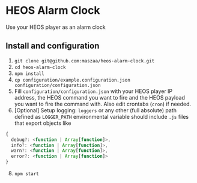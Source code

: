 # HEOS Alarm Clock

Use your HEOS player as an alarm clock

## Install and configuration

1. `git clone git@github.com:maszaa/heos-alarm-clock.git`
2. `cd heos-alarm-clock`
3. `npm install`
4. `cp configuration/example.configuration.json configuration/configuration.json`
5. Fill `configuration/configuration.json` with your HEOS player IP address,
the HEOS command you want to fire and the HEOS payload you want to fire the command with.
Also edit crontabs (`cron`) if needed.
7. [Optional] Setup logging: `loggers` or any other (full absolute) path defined as `LOGGER_PATH` environmental variable
should include `.js` files that export objects like
```js
{
  debug?: <function | Array[function]>,
  info?: <function | Array[function]>,
  warn?: <function | Array[function]>,
  error?: <function | Array[function]>
}
```
8. `npm start`
